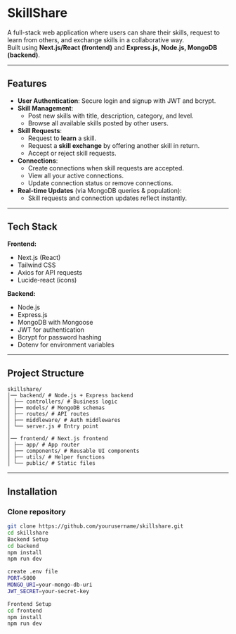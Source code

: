 # SkillShare

A full-stack web application where users can share their skills, request to learn from others, and exchange skills in a collaborative way.  
Built using **Next.js/React (frontend)** and **Express.js, Node.js, MongoDB (backend)**.

---

##  Features
- **User Authentication**: Secure login and signup with JWT and bcrypt.
- **Skill Management**:
  - Post new skills with title, description, category, and level.
  - Browse all available skills posted by other users.
- **Skill Requests**:
  - Request to **learn** a skill.
  - Request a **skill exchange** by offering another skill in return.
  - Accept or reject skill requests.
- **Connections**:
  - Create connections when skill requests are accepted.
  - View all your active connections.
  - Update connection status or remove connections.
- **Real-time Updates** (via MongoDB queries & population):
  - Skill requests and connection updates reflect instantly.

---

## Tech Stack
**Frontend:**
- Next.js (React)
- Tailwind CSS
- Axios for API requests
- Lucide-react (icons)

**Backend:**
- Node.js
- Express.js
- MongoDB with Mongoose
- JWT for authentication
- Bcrypt for password hashing
- Dotenv for environment variables

---

## Project Structure
```
skillshare/
│── backend/ # Node.js + Express backend
│ ├── controllers/ # Business logic
│ ├── models/ # MongoDB schemas
│ ├── routes/ # API routes
│ ├── middleware/ # Auth middlewares
│ └── server.js # Entry point
│
│── frontend/ # Next.js frontend
│ ├── app/ # App router
│ ├── components/ # Reusable UI components
│ ├── utils/ # Helper functions
│ └── public/ # Static files
```


---

## Installation

### Clone repository
```bash
git clone https://github.com/yourusername/skillshare.git
cd skillshare
Backend Setup
cd backend
npm install
npm run dev

create .env file
PORT=5000
MONGO_URI=your-mongo-db-uri
JWT_SECRET=your-secret-key

Frontend Setup
cd frontend
npm install
npm run dev
```
